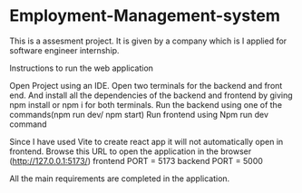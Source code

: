 # Employment-Management-system
This is a assesment project. It is given by a company which is I applied for software engineer internship.

Instructions to run the web application

Open Project using an IDE.
Open two terminals for the backend and front end.
And install all the dependencies of the backend and frontend by giving npm install or npm i for both terminals.
Run the backend using one of the commands(npm run dev/ npm start)
Run frontend using Npm run dev command

Since I have used Vite to create react app it will not automatically open in frontend. 
Browse this URL to open the application in the browser (http://127.0.0.1:5173/)
frontend PORT = 5173
backend PORT = 5000

All the main requirements are completed in the application.
